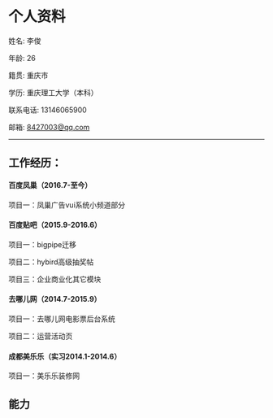 # 个人资料

姓名: 李俊

年龄: 26

籍贯: 重庆市

学历: 重庆理工大学（本科）

联系电话: 13146065900

邮箱: 8427003@qq.com

---

## 工作经历：


#### 百度凤巢（2016.7-至今）

项目一：凤巢广告vui系统小频道部分

#### 百度贴吧（2015.9-2016.6）

项目一：bigpipe迁移

项目二：hybird高级抽奖帖

项目三：企业商业化其它模块
    
#### 去哪儿网（2014.7-2015.9）

项目一：去哪儿网电影票后台系统

项目二：运营活动页

#### 成都美乐乐（实习2014.1-2014.6）

项目一：美乐乐装修网

## 能力
